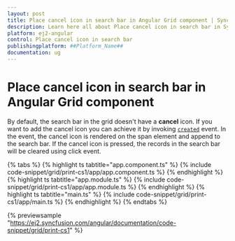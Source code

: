 ```yaml
---
layout: post
title: Place cancel icon in search bar in Angular Grid component | Syncfusion
description: Learn here all about Place cancel icon in search bar in Syncfusion ##Platform_Name## Grid component of Syncfusion Essential JS 2 and more.
platform: ej2-angular
control: Place cancel icon in search bar 
publishingplatform: ##Platform_Name##
documentation: ug
---
```


# Place cancel icon in search bar in Angular Grid component

By default, the search bar in the grid doesn't have a **cancel** icon. If you want to add the cancel icon you can achieve it by invoking [`created`](https://ej2.syncfusion.com/javascript/documentation/api/grid/#created) event. In the event, the cancel icon is rendered on the span element and append to the search bar. If the cancel icon is pressed, the records in the search bar will be cleared using click event.

{% tabs %}
{% highlight ts tabtitle="app.component.ts" %}
{% include code-snippet/grid/print-cs1/app/app.component.ts %}
{% endhighlight %}
{% highlight ts tabtitle="app.module.ts" %}
{% include code-snippet/grid/print-cs1/app/app.module.ts %}
{% endhighlight %}
{% highlight ts tabtitle="main.ts" %}
{% include code-snippet/grid/print-cs1/app/main.ts %}
{% endhighlight %}
{% endtabs %}
  
{% previewsample "https://ej2.syncfusion.com/angular/documentation/code-snippet/grid/print-cs1" %}

